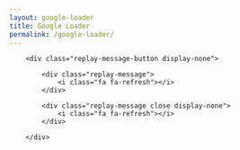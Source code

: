 ```yaml
---
layout: google-loader
title: Google Loader
permalink: /google-loader/
---
```


<body>
<div id="loading-container">
			<div id="loading-circles-container">
				<div id="loading-circle-1">
					<div id="loading-inner-circle-1" class="loading-inner-circle display-none"></div>
					<div id="loading-inner-circle-11" class="loading-inner-circle display-none"></div>
				</div>
				<div id="loading-circle-2">
					<div id="loading-inner-circle-2" class="loading-inner-circle display-none"></div>
					<div id="loading-inner-circle-22" class="loading-inner-circle display-none"></div>
				</div>
				<div id="loading-circle-3">
					<div id="loading-inner-circle-3" class="loading-inner-circle display-none"></div>
					<div id="loading-inner-circle-33" class="loading-inner-circle display-none"></div>
				</div>
				<div id="loading-circle-4">
					<div id="loading-inner-circle-4" class="loading-inner-circle display-none"></div>
					<div id="loading-inner-circle-44" class="loading-inner-circle display-none"></div>
				</div>
			</div>
		</div>
			
		<div class="replay-message-button display-none">
	
			<div class="replay-message">
				<i class="fa fa-refresh"></i>
			</div>
			
			<div class="replay-message close display-none">
				<i class="fa fa-refresh"></i>
			</div>
		
		</div>
    	
<script src="http://davemuench.com/js/jquery-2.0.0.min.js"></script>
<script src="http://davemuench.com/js/fastclick.js"></script>
<script src="http://davemuench.com/js/google-loader.js"></script>

<script>
	new Google_Loader();
</script>

</body>
